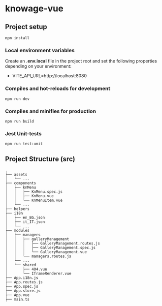 # knowage-vue

## Project setup

```
npm install
```

### Local environment variables

Create an **.env.local** file in the project root and set the following properties depending on your environment:

-   VITE_API_URL=http://localhost:8080

### Compiles and hot-reloads for development

```
npm run dev
```

### Compiles and minifies for production

```
npm run build
```

### Jest Unit-tests

```
npm run test:unit
```

## Project Structure (src)

```
.
├── assets
│   └── ...
├── components
│   ├── knMenu
│   │   ├── KnMenu.spec.js
│   │   ├── KnMenu.vue
│   │   └── KnMenuItem.vue
│   └── ...
├── helpers
├── i18n
│   ├── en_BG.json
│   ├── it_IT.json
│   └── ...
├── modules
│   ├── managers
│   │   ├── galleryManagement
│   │   │   ├── GalleryManagement.routes.js
│   │   │   ├── GalleryManagement.spec.js
│   │   │   └── GalleryManagement.vue
│   │   └── managers.routes.js
│   └── ...
│   └── shared
│       ├── 404.vue
│       └── IframeRenderer.vue
├── App.i18n.js
├── App.routes.js
├── App.spec.js
├── App.store.js
├── App.vue
├── main.ts
```
